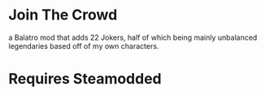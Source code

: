 # Join The Crowd
a Balatro mod that adds 22 Jokers, half of which being mainly unbalanced legendaries based off of my own characters.
# Requires Steamodded
